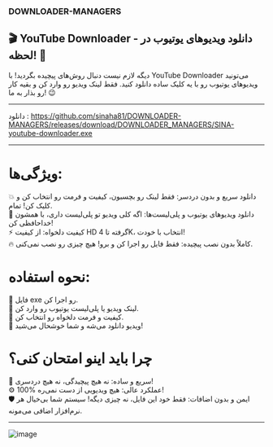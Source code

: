 ### DOWNLOADER-MANAGERS


## 🎬 YouTube Downloader - دانلود ویدیوهای یوتیوب در لحظه! 🚀
دیگه لازم نیست دنبال روش‌های پیچیده بگردید! با YouTube Downloader می‌تونید ویدیوهای یوتیوب رو با یه کلیک ساده دانلود کنید. فقط لینک ویدیو رو وارد کن و بقیه کار رو بذار به ما! 😉
 ___
 دانلود : 
 https://github.com/sinaha81/DOWNLOADER-MANAGERS/releases/download/DOWNLOADER_MANAGERS/SINA-youtube-downloader.exe
 ___
# ویژگی‌ها:
💥 دانلود سریع و بدون دردسر: فقط لینک رو بچسبون، کیفیت و فرمت رو انتخاب کن و کلیک کن! تمام. <br/>
🎥 دانلود ویدیوهای یوتیوب و پلی‌لیست‌ها: اگه کلی ویدیو تو پلی‌لیست داری، با همشون خداحافظی کن! <br/>
⚡ کیفیت دلخواه: از کیفیت HD گرفته تا 4K، انتخاب با خودت! <br/>
🔥 کاملاً بدون نصب پیچیده: فقط فایل رو اجرا کن و برو! هیچ چیزی رو نصب نمی‌کنی. <br/>
# نحوه استفاده:
🚀 فایل exe رو اجرا کن.<br/>
🔗 لینک ویدیو یا پلی‌لیست یوتیوب رو وارد کن.<br/>
🎯 کیفیت و فرمت دلخواه رو انتخاب کن.<br/>
💾 ویدیو دانلود می‌شه و شما خوشحال می‌شید!<br/>
# چرا باید اینو امتحان کنی؟
💨 سریع و ساده: نه هیچ پیچیدگی، نه هیچ دردسری!<br/>
⚙️ 100% عملکرد عالی: هیچ ویدیویی از دست نمی‌ره!<br/>
🛡️ ایمن و بدون اضافات: فقط خود این فایل، نه چیزی دیگه! سیستم شما بی‌خیال هر نرم‌افزار اضافی می‌مونه.<br/>

___


![image](https://github.com/user-attachments/assets/1d7840f7-fa04-4390-82cf-173d0f42c1e3)
